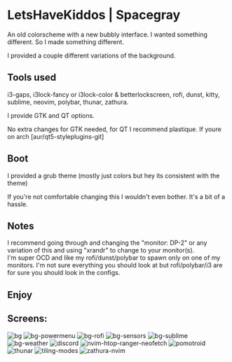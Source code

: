 LetsHaveKiddos | Spacegray
===========================
An old colorscheme with a new bubbly interface. I wanted something different. So I made something different.

I provided a couple different variations of the background.

## Tools used
i3-gaps, i3lock-fancy or i3lock-color & betterlockscreen, rofi, dunst, kitty, sublime, neovim, polybar, thunar, zathura.

I provide GTK and QT options.

No extra changes for GTK needed, for QT I recommend plastique. If youre on arch [aur/qt5-styleplugins-git]


## Boot 

I provided a grub theme (mostly just colors but hey its consistent with the theme)

If you're not comfortable changing this I wouldn't even bother. It's a bit of a hassle.

## Notes

I recommend going through and changing the "monitor: DP-2" or any variation of this and using "xrandr" to change to your monitor(s).   
I'm super OCD and like my rofi/dunst/polybar to spawn only on one of my monitors. I'm not sure everything you should look at but rofi/polybar/i3 are for sure you should look in the configs. 

## Enjoy

## Screens:

![bg](https://user-images.githubusercontent.com/84992148/128444135-6b7d5364-847a-432b-879a-bcf46ec28350.png)
![bg-powermenu](https://user-images.githubusercontent.com/84992148/128444141-27dc79c8-186f-4ac8-b452-a5c13b362253.png)
![bg-rofi](https://user-images.githubusercontent.com/84992148/128444146-ec4d0227-3097-4e20-96ec-56c9010506a8.png)
![bg-sensors](https://user-images.githubusercontent.com/84992148/128444152-6ee26e5f-b684-4297-b798-90ffb7d53ad9.png)
![bg-sublime](https://user-images.githubusercontent.com/84992148/128444158-c6a0de40-4523-4ac6-935b-e1d5309158e2.png)
![bg-weather](https://user-images.githubusercontent.com/84992148/128444159-b323c29d-2515-4cb2-abfa-8fe622e0e385.png)
![discord](https://user-images.githubusercontent.com/84992148/128444165-6f5074bd-27ae-4eae-933f-2901a2b37cc2.png)
![nvim-htop-ranger-neofetch](https://user-images.githubusercontent.com/84992148/128444168-d7d0cc46-5823-4fae-aa5e-ec6050248fbf.png)
![pomotroid](https://user-images.githubusercontent.com/84992148/128444170-f4470ff6-e981-49b1-b453-5751f045d767.png)
![thunar](https://user-images.githubusercontent.com/84992148/128444171-0b70d7ff-8570-45c8-abe1-e97af5863e48.png)
![tiling-modes](https://user-images.githubusercontent.com/84992148/128444172-a033a65a-697e-43e5-a202-fb35bd7d0518.png)
![zathura-nvim](https://user-images.githubusercontent.com/84992148/128444173-6caf31f8-396f-4304-aed4-fb8af44340e2.png)


